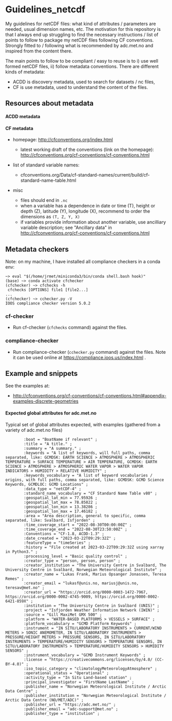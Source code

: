 # Guidelines_netcdf

My guidelines for netCDF files: what kind of attributes / parameters are needed, usual dimension names, etc. The motivation for this repository is that I always end up struggling to find the necessary instructions / list of points to follow to package my netCDF files following CF conventions. Strongly fitted to / following what is recommended by adc.met.no and inspired from the content there.

The main points to follow to be compliant / easy to reuse is to i) use well formed netCDF files, ii) follow metadata conventions. There are different kinds of metadata:

- ACDD is discovery metadata, used to search for datasets / nc files,
- CF is use metadata, used to understand the content of the files.

## Resources about metadata

#### ACDD metadata

#### CF metadata

- homepage: http://cfconventions.org/index.html
  - latest working draft of the conventions (link on the homepage): http://cfconventions.org/cf-conventions/cf-conventions.html

- list of standard variable names:
  - cfconventions.org/Data/cf-standard-names/current/build/cf-standard-name-table.html

- misc
  - files should end in ```.nc```
  - when a variable has a dependence in date or time (T), height or depth (Z), latitude (Y), longitude (X), recommend to order the dimensions as ```(T, Z, Y, X)```
  - if variables provide information about another variable, use ancilliary variable description; see "Ancillary data" in http://cfconventions.org/cf-conventions/cf-conventions.html

## Metadata checkers

Note: on my machine, I have installed all compliance checkers in a conda env:

```
~> eval "$(/home/jrmet/miniconda3/bin/conda shell.bash hook)"
(base) ~> conda activate cfchecker
(cfchecker) ~> cfchecks -h
 cfchecks [OPTIONS] file1 [file2...]
...
(cfchecker) ~> cchecker.py -V
IOOS compliance checker version 5.0.2
```

### cf-checker

- Run cf-checker (```cfchecks``` command) against the files.

### compliance-checker

- Run compliance-checker (```cchecker.py``` command) against the files. Note it can be used online at https://compliance.ioos.us/index.html .

## Example and snippets

See the examples at:

- http://cfconventions.org/cf-conventions/cf-conventions.html#appendix-examples-discrete-geometries

#### Expected global attributes for adc.met.no

Typical set of global attributes expected, with examples (gathered from a variety of adc.met.no files)

```
		:boat = "BoatName if relevant" ;
		:title = "A title." ;
		:summary = "A summary." ;
		:keywords = "A list of keywords, will full paths, comma separated, like: GCMDSK: EARTH SCIENCE > ATMOSPHERE > ATMOSPHERIC TEMPERATURE > SURFACE TEMPERATURE > AIR TEMPERATURE, GCMDSK: EARTH SCIENCE > ATMOSPHERE > ATMOSPHERIC WATER VAPOR > WATER VAPOR INDICATORS > HUMIDITY > RELATIVE HUMIDITY" ;
		:keywords_vocabulary = "A list of keyword vocabularies / origins, with full paths, comma separated, like: GCMDSK: GCMD Science Keywords, GCMDLOC: GCMD Locations" ;
		:data_type = "netCDF-4" ;
		:standard_name_vocabulary = "CF Standard Name Table v80" ;
		:geospatial_lat_min = 77.95926 ;
		:geospatial_lat_max = 78.85822 ;
		:geospatial_lon_min = 13.38286 ;
		:geospatial_lon_max = 17.46182 ;
		:area = "Area description, general to specific, comma separated, like: Svalbard, Isfjorden" ;
		:time_coverage_start = "2022-08-30T00:00:00Z" ;
		:time_coverage_end = "2022-08-30T23:50:00Z" ;
		:Conventions = "CF-1.8, ACDD-1.3" ;
		:date_created = "2023-03-22T09:29:32Z" ;
		:featureType = "timeSeries" ;
		:history = "File created at 2023-03-22T09:29:32Z using xarray in Python3." ;
		:processing_level = "Basic quality control" ;
		:creator_type = "person, person, person" ;
		:creator_institution = "The University Centre in Svalbard, The University Centre in Svalbard, Norwegian Meteorological Institute" ;
		:creator_name = "Lukas Frank, Marius Opsanger Jonassen, Teresa Remes" ;
		:creator_email = "lukasf@unis.no, mariusj@unis.no, teresav@met.no" ;
		:creator_url = "https://orcid.org/0000-0003-1472-7967, https://orcid.org/0000-0002-4745-9009, https://orcid.org/0000-0002-6421-859X" ;
		:institution = "The University Centre in Svalbard (UNIS)" ;
		:project = "Isfjorden Weather Information Network (IWIN)" ;
		:source = "Gill MaxiMet GMX 500" ;
		:platform = "WATER-BASED PLATFORMS > VESSELS > SURFACE" ;
		:platform_vocabulary = "GCMD Platform Keywords" ;
		:instrument = "IN SITU/LABORATORY INSTRUMENTS > CURRENT/WIND METERS > SONIC ANEMOMETER, IN SITU/LABORATORY INSTRUMENTS > PRESSURE/HEIGHT METERS > PRESSURE SENSORS, IN SITU/LABORATORY INSTRUMENTS > TEMPERATURE/HUMIDITY SENSORS > TEMPERATURE SENSORS, IN SITU/LABORATORY INSTRUMENTS > TEMPERATURE/HUMIDITY SENSORS > HUMIDITY SENSORS" ;
		:instrument_vocabulary = "GCMD Instrument Keywords" ;
		:license = "https://creativecommons.org/licenses/by/4.0/ (CC-BY-4.0)" ;
		:iso_topic_category = "climatologyMeteorologyAtmosphere" ;
		:operational_status = "Operational" ;
		:activity_type = "In Situ Land-based station" ;
		:principal_investigator = "FirstName LastName" ;
		:publisher_name = "Norwegian Meteorological Institute / Arctic Data Centre" ;
		:publisher_institution = "Norwegian Meteorological Institute / Arctic Data Centre (NO/MET/ADC)" ;
		:publisher_url = "https://adc.met.no/" ;
		:publisher_email = "adc-support@met.no" ;
		:publisher_type = "institution" ;
```
